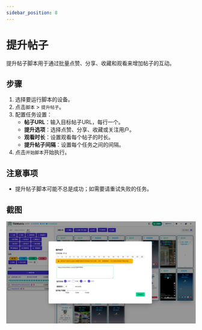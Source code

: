 ```yaml
---
sidebar_position: 8
---
```


# 提升帖子

提升帖子脚本用于通过批量点赞、分享、收藏和观看来增加帖子的互动。

## 步骤

1. 选择要运行脚本的设备。
2. 点击`脚本` > `提升帖子`。
3. 配置任务设置：
    - **帖子URL**：输入目标帖子URL，每行一个。
    - **提升选项**：选择点赞、分享、收藏或关注用户。
    - **观看时长**：设置观看每个帖子的时长。
    - **提升帖子间隔**：设置每个任务之间的间隔。
4. 点击`开始脚本`开始执行。

## 注意事项

- 提升帖子脚本可能不总是成功；如需要请重试失败的任务。

## 截图

![提升帖子](../img/boost-posts.png)
